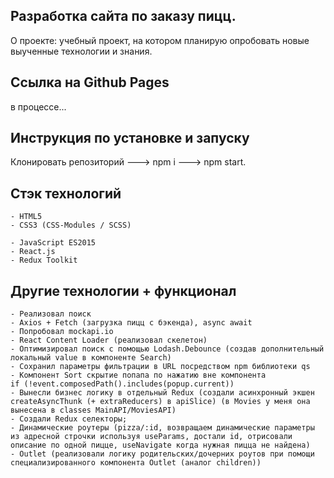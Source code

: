 ## Разработка сайта по заказу пицц.

О проекте: учебный проект, на котором планирую опробовать новые выученные технологии и знания.

## Ссылка на Github Pages

в процессе...

## Инструкция по установке и запуску

Клонировать репозиторий ---> npm i ---> npm start.

## Стэк технологий

```
- HTML5
- CSS3 (CSS-Modules / SCSS)
```

```JS
- JavaScript ES2015
- React.js
- Redux Toolkit
```

## Другие технологии + функционал

```
- Реализовал поиск
- Axios + Fetch (загрузка пицц с бэкенда), async await
- Попробовал mockapi.io
- React Content Loader (реализовал скелетон)
- Оптимизировал поиск с помощью Lodash.Debounce (создав дополнительный локальный value в компоненте Search)
- Сохранил параметры фильтрации в URL посредством npm библиотеки qs
- Компонент Sort скрытие попапа по нажатию вне компонента
if (!event.composedPath().includes(popup.current))
- Вынесли бизнес логику в отдельный Redux (создали асинхронный экшен createAsyncThunk (+ extraReducers) в apiSlice) (в Movies у меня она вынесена в classes MainAPI/MoviesAPI)
- Создали Redux селекторы;
- Динамические роутеры (pizza/:id, возвращаем динамические параметры из адресной строчки используя useParams, достали id, отрисовали описание по одной пицце, useNavigate когда нужная пицца не найдена)
- Outlet (реализовали логику родительских/дочерних роутов при помощи специализированного компонента Outlet (аналог children))
```
